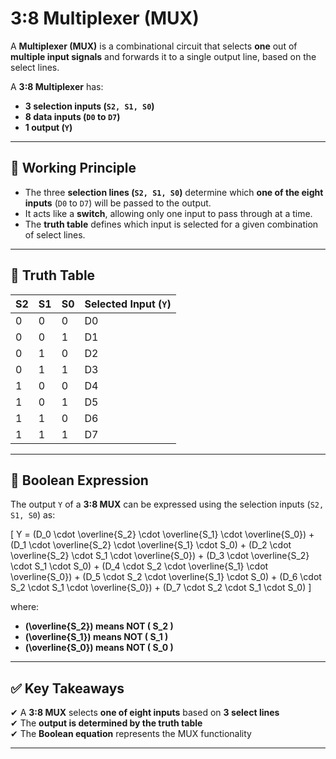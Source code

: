 # **3:8 Multiplexer (MUX)**

A **Multiplexer (MUX)** is a combinational circuit that selects **one** out of **multiple input signals** and forwards it to a single output line, based on the select lines.

A **3:8 Multiplexer** has:
- **3 selection inputs (`S2, S1, S0`)**
- **8 data inputs (`D0` to `D7`)**
- **1 output (`Y`)**

---

## **📌 Working Principle**
- The three **selection lines (`S2, S1, S0`)** determine which **one of the eight inputs** (`D0` to `D7`) will be passed to the output.
- It acts like a **switch**, allowing only one input to pass through at a time.
- The **truth table** defines which input is selected for a given combination of select lines.

---

## **📝 Truth Table**
| **S2** | **S1** | **S0** | **Selected Input (`Y`)** |
|--------|--------|--------|--------------------------|
| 0      | 0      | 0      | D0                       |
| 0      | 0      | 1      | D1                       |
| 0      | 1      | 0      | D2                       |
| 0      | 1      | 1      | D3                       |
| 1      | 0      | 0      | D4                       |
| 1      | 0      | 1      | D5                       |
| 1      | 1      | 0      | D6                       |
| 1      | 1      | 1      | D7                       |

---

## **🔢 Boolean Expression**
The output `Y` of a **3:8 MUX** can be expressed using the selection inputs (`S2, S1, S0`) as:

\[
Y = (D_0 \cdot \overline{S_2} \cdot \overline{S_1} \cdot \overline{S_0}) +
    (D_1 \cdot \overline{S_2} \cdot \overline{S_1} \cdot S_0) +
    (D_2 \cdot \overline{S_2} \cdot S_1 \cdot \overline{S_0}) +
    (D_3 \cdot \overline{S_2} \cdot S_1 \cdot S_0) +
    (D_4 \cdot S_2 \cdot \overline{S_1} \cdot \overline{S_0}) +
    (D_5 \cdot S_2 \cdot \overline{S_1} \cdot S_0) +
    (D_6 \cdot S_2 \cdot S_1 \cdot \overline{S_0}) +
    (D_7 \cdot S_2 \cdot S_1 \cdot S_0)
\]

where:
- **\(\overline{S_2}\) means NOT \( S_2 \)**
- **\(\overline{S_1}\) means NOT \( S_1 \)**
- **\(\overline{S_0}\) means NOT \( S_0 \)**

---

## **✅ Key Takeaways**
✔ A **3:8 MUX** selects **one of eight inputs** based on **3 select lines**  
✔ The **output is determined by the truth table**  
✔ The **Boolean equation** represents the MUX functionality  

---

